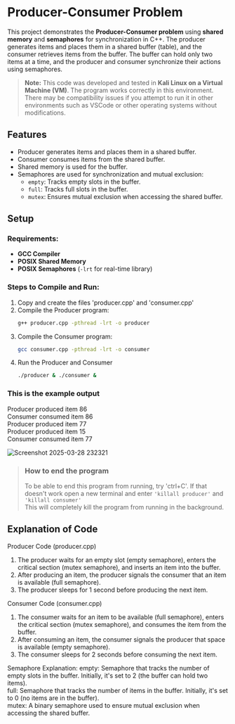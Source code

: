 # Producer-Consumer Problem 
This project demonstrates the **Producer-Consumer problem** using **shared memory** and **semaphores** for synchronization in C++. The producer generates items and places them in a shared buffer (table), and the consumer retrieves items from the buffer. The buffer can hold only two items at a time, and the producer and consumer synchronize their actions using semaphores.

> **Note:** This code was developed and tested in **Kali Linux on a Virtual Machine (VM)**. The program works correctly in this environment. There may be compatibility issues if you attempt to run it in other environments such as VSCode or other operating systems without modifications.

## Features 
- Producer generates items and places them in a shared buffer.
- Consumer consumes items from the shared buffer.
- Shared memory is used for the buffer.
- Semaphores are used for synchronization and mutual exclusion:
  - `empty`: Tracks empty slots in the buffer.
  - `full`: Tracks full slots in the buffer.
  - `mutex`: Ensures mutual exclusion when accessing the shared buffer.
 
## Setup

### Requirements:
- **GCC Compiler**
- **POSIX Shared Memory**
- **POSIX Semaphores** (`-lrt` for real-time library)

### Steps to Compile and Run: 
1. Copy and create the files 'producer.cpp' and 'consumer.cpp'
2. Compile the Producer program:
   ```bash
   g++ producer.cpp -pthread -lrt -o producer
3. Compile the Consumer program:
   ```bash
   gcc consumer.cpp -pthread -lrt -o consumer
4. Run the Producer and Consumer
   ```bash
   ./producer & ./consumer &

### This is the example output 
Producer produced item 86 <br />
Consumer consumed item 86 <br />
Producer produced item 77 <br />
Producer produced item 15 <br />
Consumer consumed item 77 <br />

![Screenshot 2025-03-28 232321](https://github.com/user-attachments/assets/600beedc-f337-4ff8-9e49-67bb27bad6cb)

> ### How to end the program <br />
> To be able to end this program from running, try 'ctrl+C'. If that doesn't work open a new terminal and enter ``` 'killall producer' ``` and ``` 'killall consumer' ``` <br /> This will completely kill the program from running in the background.

## Explanation of Code

Producer Code (producer.cpp)
1. The producer waits for an empty slot (empty semaphore), enters the critical section (mutex semaphore), and inserts an item into the buffer.
2. After producing an item, the producer signals the consumer that an item is available (full semaphore).
3. The producer sleeps for 1 second before producing the next item.

Consumer Code (consumer.cpp)
1. The consumer waits for an item to be available (full semaphore), enters the critical section (mutex semaphore), and consumes the item from the buffer.
2. After consuming an item, the consumer signals the producer that space is available (empty semaphore).
3. The consumer sleeps for 2 seconds before consuming the next item.

Semaphore Explanation:
empty: Semaphore that tracks the number of empty slots in the buffer. Initially, it's set to 2 (the buffer can hold two items). <br />
full: Semaphore that tracks the number of items in the buffer. Initially, it's set to 0 (no items are in the buffer). <br />
mutex: A binary semaphore used to ensure mutual exclusion when accessing the shared buffer. <br />
